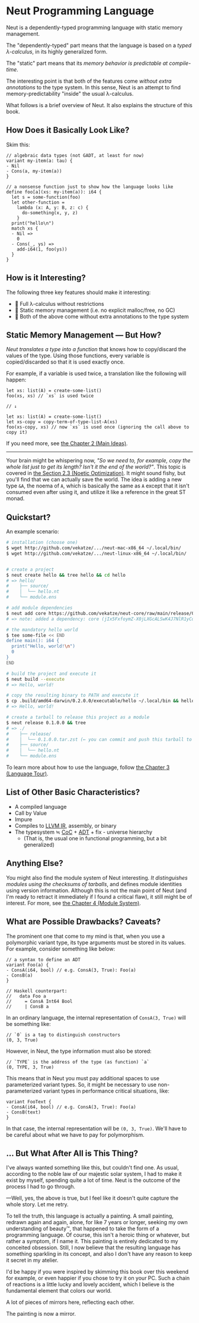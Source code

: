 # Neut Programming Language

Neut is a dependently-typed programming language with static memory management.

The "dependently-typed" part means that the language is based on a *typed λ-calculus*, in its highly generalized form.

The "static" part means that its *memory behavior is predictable at compile-time*.

The interesting point is that both of the features come *without extra annotations* to the type system. In this sense, Neut is an attempt to find memory-predictability "inside" the usual λ-calculus.

What follows is a brief overview of Neut. It also explains the structure of this book.

## How Does it Basically Look Like?

Skim this:

```neut
// algebraic data types (not GADT, at least for now)
variant my-item(a: tau) {
- Nil
- Cons(a, my-item(a))
}

// a nonsense function just to show how the language looks like
define foo[a](xs: my-item(a)): i64 {
  let s = some-function(foo)
  let other-function =
    lambda (x: A, y: B, z: c) {
      do-something(x, y, z)
    }
  print("hello\n")
  match xs {
  - Nil =>
    0
  - Cons(_, ys) =>
    add-i64(1, foo(ys))
  }
}
```

## How is it Interesting?

The following three key features should make it interesting:

- 🌟 Full λ-calculus without restrictions
- 🌟 Static memory management (i.e. no explicit malloc/free, no GC)
- 🌟 Both of the above come without extra annotations to the type system

## Static Memory Management — But How?

*Neut translates a type into a function* that knows how to copy/discard the values of the type. Using those functions, every variable is copied/discarded so that it is used exactly once.

For example, if a variable is used twice, a translation like the following will happen:

```neut
let xs: list(A) = create-some-list()
foo(xs, xs) // `xs` is used twice

// ↓

let xs: list(A) = create-some-list()
let xs-copy = copy-term-of-type-list-A(xs)
foo(xs-copy, xs) // now `xs` is used once (ignoring the call above to copy it)
```

If you need more, see [the Chapter 2 (Main Ideas)](./main-ideas.md).

---

Your brain might be whispering now, *"So we need to, for example, copy the whole list just to get its length? Isn't it the end of the world?"*. This topic is covered in [the Section 2.3 (Noetic Optimization)](./noetic-optimization.md). It might sound fishy, but you'll find that we can actually save the world. The idea is adding a new type `&A`, the noema of `A`, which is basically the same as `A` except that it isn't consumed even after using it, and utilize it like a reference in the great ST monad.

## Quickstart?

An example scenario:

```sh
# installation (choose one)
$ wget http://github.com/vekatze/.../neut-mac-x86_64 ~/.local/bin/
$ wget http://github.com/vekatze/.../neut-linux-x86_64 ~/.local/bin/


# create a project
$ neut create hello && tree hello && cd hello
# => hello/
#    ├── source/
#    │  └── hello.nt
#    └── module.ens

# add module dependencies
$ neut add core https://github.com/vekatze/neut-core/raw/main/release/0.2.0.4.tar.zst
# => note: added a dependency: core (jIx5FxfoymZ-X0jLXGcALSwK4J7NlR1yCdXqH2ij67o=)

# the mandatory hello world
$ tee some-file << END
define main(): i64 {
  print("Hello, world!\n")
  0
}
END

# build the project and execute it
$ neut build --execute
# => Hello, world!

# copy the resulting binary to PATH and execute it
$ cp .build/amd64-darwin/0.2.0.0/executable/hello ~/.local/bin && hello
# => Hello, world!

# create a tarball to release this project as a module
$ neut release 0.1.0.0 && tree
# => ./
#    ├── release/
#    │  └── 0.1.0.0.tar.zst (← you can commit and push this tarball to publish it)
#    ├── source/
#    │  └── hello.nt
#    └── module.ens
```

To learn more about how to use the language, follow [the Chapter 3 (Language Tour)](./language-tour.md).

## List of Other Basic Characteristics?

- A compiled language
- Call by Value
- Impure
- Compiles to [LLVM IR](https://llvm.org/docs/LangRef.html), assembly, or binary
- The typesystem ≒ [CoC](https://en.wikipedia.org/wiki/Calculus_of_constructions) + [ADT](https://en.wikipedia.org/wiki/Algebraic_data_type) + fix - universe hierarchy
  - (That is, the usual one in functional programming, but a bit generalized)

## Anything Else?

You might also find the module system of Neut interesting. *It distinguishes modules using the checksums of tarballs*, and defines module identities using version information. Although this is not the main point of Neut (and I'm ready to retract it immediately if I found a critical flaw), it still might be of interest. For more, see [the Chapter 4 (Module System)](./module-system.md).

## What are Possible Drawbacks? Caveats?

The prominent one that come to my mind is that, when you use a polymorphic variant type, its type arguments must be stored in its values. For example, consider something like below:

```neut
// a syntax to define an ADT
variant Foo(a) {
- ConsA(i64, bool) // e.g. ConsA(3, True): Foo(a)
- ConsB(a)
}

// Haskell counterpart:
//   data Foo a
//     = ConsA Int64 Bool
//     | ConsB a
```

In an ordinary language, the internal representation of `ConsA(3, True)` will be something like:

```neut
// `0` is a tag to distinguish constructors
(0, 3, True)
```

However, in Neut, the type information must also be stored:

```neut
// `TYPE` is the address of the type (as function) `a`
(0, TYPE, 3, True)
```

This means that in Neut you must pay additional spaces to use parameterized variant types. So, it might be necessary to use non-parameterized variant types in performance critical situations, like:

```neut
variant FooText {
- ConsA(i64, bool) // e.g. ConsA(3, True): Foo(a)
- ConsB(text)
}
```

In that case, the internal representation will be `(0, 3, True)`. We'll have to be careful about what we have to pay for polymorphism.

## ... But What After All is This Thing?

I've always wanted something like this, but couldn't find one. As usual, according to the noble law of our majestic solar system, I had to make it exist by myself, spending quite a lot of time. Neut is the outcome of the process I had to go through.

—Well, yes, the above is true, but I feel like it doesn't quite capture the whole story. Let me retry.

To tell the truth, this language is actually a painting. A small painting, redrawn again and again, alone, for like 7 years or longer, seeking my own understanding of beauty™, that happened to take the form of a programming language. Of course, this isn't a heroic thing or whatever, but rather a symptom, if I name it. This painting is entirely dedicated to my conceited obsession. Still, I now believe that the resulting language has something sparkling in its concept, and also I don't have any reason to keep it secret in my atelier.

I'd be happy if you were inspired by skimming this book over this weekend for example, or even happier if you chose to try it on your PC. Such a chain of reactions is a little lucky and lovely accident, which I believe is the fundamental element that colors our world.

A lot of pieces of mirrors here, reflecting each other.

The painting is now a mirror.
